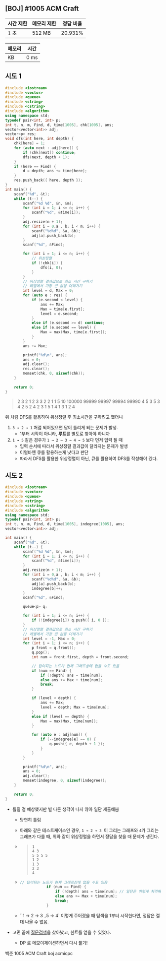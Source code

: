 ## [BOJ] #1005 ACM Craft

| 시간 제한 | 메모리 제한 | 정답 비율 |
| --------- | ----------- | --------- |
| 1 초      | 512 MB      | 20.931%   |





| 메모리 | 시간 |
| ------ | ---- |
| KB     | 0 ms |



## 시도 1

```c++
#include <iostream>
#include <vector>
#include <queue>
#include <string>
#include <cstring>
#include <algorithm>
using namespace std;
typedef pair<int, int> p;
int t, n, m, Find, d, time[1005], chk[1005], ans;
vector<vector<int>> adj;
vector<p> res;
void dfs(int here, int depth) {
	chk[here] = 1;
	for (auto next : adj[here]) {
		if (chk[next]) continue;
		dfs(next, depth + 1);
	}
	if (here == Find) {
		d = depth; ans += time[here];
	}
	res.push_back({ here, depth });
}
int main() {
	scanf("%d", &t);
	while (t--) {
		scanf("%d %d", &n, &m);
		for (int i = 1; i <= n; i++) {
			scanf("%d", &time[i]);
		}
		adj.resize(n + 1);
		for (int i = 0,a , b; i < m; i++) {
			scanf("%d%d", &a, &b);
			adj[a].push_back(b);
		}
		scanf("%d", &Find);

		for (int i = 1; i <= n; i++) {
			// 위상정렬
			if (!chk[i]) {
				dfs(i, 0);
			}
		}
		// 위상정렬 결과값으로 최소 시간 구하기		
		// 레벨에서 가장 큰 값을 더해가기
		int level = d, Max = 0;
		for (auto e : res) {
			if (e.second < level) {
				ans += Max;
				Max = time[e.first];
				level = e.second;
			}
			else if (e.second >= d) continue;
			else if (e.second == level) {
				Max = max(Max, time[e.first]);
			}
		}
		ans += Max;

		printf("%d\n", ans);
		ans = 0;
		adj.clear();
		res.clear();
		memset(chk, 0, sizeof(chk));
	}
	
	return 0;
}
```

> 2
> 3 2
> 1 2 3
> 3 2
> 2 1
> 1
> 5 10
> 100000 99999 99997 99994 99990
> 4 5
> 3 5
> 3 4
> 2 5
> 2 4
> 2 3
> 1 5
> 1 4
> 1 3
> 1 2
> 4

위 처럼 DFS를 활용하여 위상정렬 후 최소시간을 구하려고 했더니

1. `3 → 2 → 1` 처럼 되어있으면 답이 틀리게 되는 문제가 발생.
   - 1부터 시작이 아니라, **루트**를 별도로 찾아야 하니까
2. `1 → 5` 같은 경우가 `1 → 2 → 3 → 4 → 5` 보다 먼저 입력 될 때
   - 입력 순서에 따라서 위상정렬 결과값이 달라지는 문제가 발생
   - 이럴바엔 큐를 활용하는게 낫다고 판단
   - 따라서 DFS를 활용한 위상정렬이 아닌, 큐를 활용하여 DFS를 작성해야 겠다.



## 시도 2

```c++
#include <iostream>
#include <vector>
#include <queue>
#include <string>
#include <cstring>
#include <algorithm>
using namespace std;
typedef pair<int, int> p;
int t, n, m, Find, d, time[1005], indegree[1005], ans;
vector<vector<int>> adj;

int main() {
	scanf("%d", &t);
	while (t--) {
		scanf("%d %d", &n, &m);
		for (int i = 1; i <= n; i++) {
			scanf("%d", &time[i]);
		}
		adj.resize(n + 1);
		for (int i = 0,a , b; i < m; i++) {
			scanf("%d%d", &a, &b);
			adj[a].push_back(b);
			indegree[b]++;
		}
		scanf("%d", &Find);

		queue<p> q;

		for (int i = 1; i <= n; i++) {
			if (!indegree[i]) q.push({ i, 0 });
		}
		// 위상정렬 결과값으로 최소 시간 구하기		
		// 레벨에서 가장 큰 값을 더해가기
		int level = -1, Max = 0;
		for (int i = 1; i <= n; i++) {
			p front = q.front();
			q.pop();
			int num = front.first, depth = front.second;

			// 답이되는 노드가 현재 그래프상에 없을 수도 있음
			if (num == Find) {
				if (!depth) ans = time[num];
				else ans += Max + time[num];
				break;
			}

			if (level < depth) {
				ans += Max;
				level = depth; Max = time[num];							
			}			
			else if (level == depth) {
				Max = max(Max, time[num]);
			}

			for (auto e : adj[num]) {
				if (--indegree[e] == 0) {
					q.push({ e, depth + 1 });
				}
			}
		}

		printf("%d\n", ans);
		ans = 0;
		adj.clear();
		memset(indegree, 0, sizeof(indegree));
	}
	
	return 0;
}
```

- 틀릴 걸 예상했지만 별 다른 생각이 나지 않아 일단 제출해봄

  - 당연히 틀림

  - 아래와 같은 테스트케이스인 경우, `1 → 2 → 3 `이 그리는 그래프와 `4`가 그리는 그래프가 다를 때, 위와 같이 위상정렬을 하면서 정답을 찾을 때 문제가 생긴다.

  - > ```
    > 1
    > 4 3
    > 5 5 5 5
    > 1 2
    > 1 3
    > 2 3
    > 4
    > ```

  - 
    ```c++
    // 답이되는 노드가 현재 그래프상에 없을 수도 있음
    			if (num == Find) {
    				if (!depth) ans = time[num]; // 일단은 이렇게 처리해봤지만..
    				else ans += Max + time[num];
    				break;
    			}
    ```

  - ``1 → 2 → 3  ` , `5 → 4` 이렇게 주어졌을 때 탐색을 1부터 시작한다면, 정답은 절대 나올 수 없음.

- 고민 끝에 [질문검색](https://www.acmicpc.net/board/view/30959)을 찾아봤고, 힌트를 얻을 수 있었다.

  - DP 로 메모이제이션하면서 다시 풀기!



백준 1005 ACM Craft boj acmicpc

